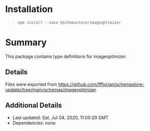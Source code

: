 # Installation
> `npm install --save @schemastore/imageoptimizer`

# Summary
This package contains type definitions for imageoptimizer.

## Details
Files were exported from https://github.com/ffflorian/schemastore-updater/tree/main/schemas/imageoptimizer.

## Additional Details
* Last updated: Sat, Jul 04, 2020, 11:00:20 GMT
* Dependencies: none
